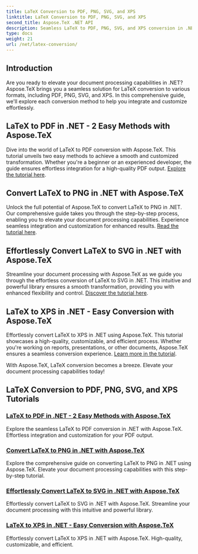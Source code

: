 ```yaml
---
title: LaTeX Conversion to PDF, PNG, SVG, and XPS
linktitle: LaTeX Conversion to PDF, PNG, SVG, and XPS
second_title: Aspose.TeX .NET API
description: Seamless LaTeX to PDF, PNG, SVG, and XPS conversion in .NET with Aspose.TeX. Effortless integration for customized, high-quality PDF output.
type: docs
weight: 21
url: /net/latex-conversion/
---
```

## Introduction

Are you ready to elevate your document processing capabilities in .NET? Aspose.TeX brings you a seamless solution for LaTeX conversion to various formats, including PDF, PNG, SVG, and XPS. In this comprehensive guide, we'll explore each conversion method to help you integrate and customize effortlessly.

## LaTeX to PDF in .NET - 2 Easy Methods with Aspose.TeX

Dive into the world of LaTeX to PDF conversion with Aspose.TeX. This tutorial unveils two easy methods to achieve a smooth and customized transformation. Whether you're a beginner or an experienced developer, the guide ensures effortless integration for a high-quality PDF output. [Explore the tutorial here](./to-pdf/).

## Convert LaTeX to PNG in .NET with Aspose.TeX

Unlock the full potential of Aspose.TeX to convert LaTeX to PNG in .NET. Our comprehensive guide takes you through the step-by-step process, enabling you to elevate your document processing capabilities. Experience seamless integration and customization for enhanced results. [Read the tutorial here](./to-png/).

## Effortlessly Convert LaTeX to SVG in .NET with Aspose.TeX

Streamline your document processing with Aspose.TeX as we guide you through the effortless conversion of LaTeX to SVG in .NET. This intuitive and powerful library ensures a smooth transformation, providing you with enhanced flexibility and control. [Discover the tutorial here](./to-svg/).

## LaTeX to XPS in .NET - Easy Conversion with Aspose.TeX

Effortlessly convert LaTeX to XPS in .NET using Aspose.TeX. This tutorial showcases a high-quality, customizable, and efficient process. Whether you're working on reports, presentations, or other documents, Aspose.TeX ensures a seamless conversion experience. [Learn more in the tutorial](./to-xps/).

With Aspose.TeX, LaTeX conversion becomes a breeze. Elevate your document processing capabilities today!
## LaTeX Conversion to PDF, PNG, SVG, and XPS Tutorials
### [LaTeX to PDF in .NET - 2 Easy Methods with Aspose.TeX](./to-pdf/)
Explore the seamless LaTeX to PDF conversion in .NET with Aspose.TeX. Effortless integration and customization for your PDF output.
### [Convert LaTeX to PNG in .NET with Aspose.TeX](./to-png/)
Explore the comprehensive guide on converting LaTeX to PNG in .NET using Aspose.TeX. Elevate your document processing capabilities with this step-by-step tutorial.
### [Effortlessly Convert LaTeX to SVG in .NET with Aspose.TeX](./to-svg/)
Effortlessly convert LaTeX to SVG in .NET with Aspose.TeX. Streamline your document processing with this intuitive and powerful library.
### [LaTeX to XPS in .NET - Easy Conversion with Aspose.TeX](./to-xps/)
Effortlessly convert LaTeX to XPS in .NET with Aspose.TeX. High-quality, customizable, and efficient.